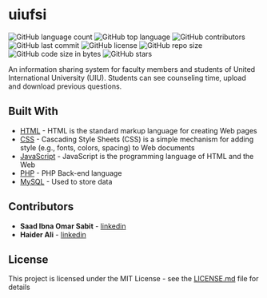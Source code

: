 # uiufsi

<!--- See https://shields.io for others or to customize this set of shields.  --->
![GitHub language count](https://img.shields.io/github/languages/count/ssabit/uiufsi?style=flat-square)
![GitHub top language](https://img.shields.io/github/languages/top/ssabit/uiufsi?style=flat-square)
![GitHub contributors](https://img.shields.io/github/contributors/ssabit/uiufsi?style=flat-square)
![GitHub last commit](https://img.shields.io/github/last-commit/ssabit/uiufsi?color=red&style=flat-square)
![GitHub license](https://img.shields.io/github/license/ssabit/uiufsi?style=flat-square)
![GitHub repo size](https://img.shields.io/github/repo-size/ssabit/uiufsi?style=flat-square)
![GitHub code size in bytes](https://img.shields.io/github/languages/code-size/ssabit/uiufsi?style=flat-square)
![GitHub stars](https://img.shields.io/github/stars/ssabit/uiufsi?style=flat-square)

An information sharing system for faculty members and students of United International University (UIU). Students can see counseling time, upload and download previous questions.

## Built With

* [HTML](https://www.w3schools.com/html/) - HTML is the standard markup language for creating Web pages
* [CSS](https://www.w3.org/Style/CSS/) - Cascading Style Sheets (CSS) is a simple mechanism for adding style (e.g., fonts, colors, spacing) to Web documents
* [JavaScript](https://www.javascript.com/) - JavaScript is the programming language of HTML and the Web
* [PHP](https://www.php.net/) - PHP Back-end language
* [MySQL](https://www.mysql.com/) - Used to store data


## Contributors

* **Saad Ibna Omar Sabit** - [linkedin](https://www.linkedin.com/in/sabit/)
* **Haider Ali** - [linkedin](https://www.linkedin.com/in/haideralibd/)

## License

This project is licensed under the MIT License - see the [LICENSE.md](LICENSE) file for details
